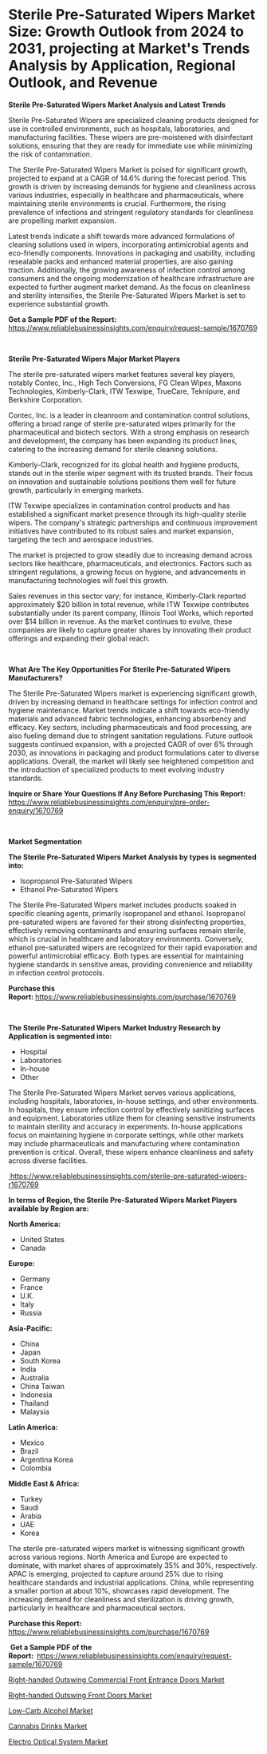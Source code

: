 <p><h1>Sterile Pre-Saturated Wipers Market Size: Growth Outlook from 2024 to 2031, projecting at Market's Trends Analysis by Application, Regional Outlook, and Revenue</h1></p><p><strong>Sterile Pre-Saturated Wipers Market Analysis and Latest Trends</strong></p>
<p><p>Sterile Pre-Saturated Wipers are specialized cleaning products designed for use in controlled environments, such as hospitals, laboratories, and manufacturing facilities. These wipers are pre-moistened with disinfectant solutions, ensuring that they are ready for immediate use while minimizing the risk of contamination.</p><p>The Sterile Pre-Saturated Wipers Market is poised for significant growth, projected to expand at a CAGR of 14.6% during the forecast period. This growth is driven by increasing demands for hygiene and cleanliness across various industries, especially in healthcare and pharmaceuticals, where maintaining sterile environments is crucial. Furthermore, the rising prevalence of infections and stringent regulatory standards for cleanliness are propelling market expansion.</p><p>Latest trends indicate a shift towards more advanced formulations of cleaning solutions used in wipers, incorporating antimicrobial agents and eco-friendly components. Innovations in packaging and usability, including resealable packs and enhanced material properties, are also gaining traction. Additionally, the growing awareness of infection control among consumers and the ongoing modernization of healthcare infrastructure are expected to further augment market demand. As the focus on cleanliness and sterility intensifies, the Sterile Pre-Saturated Wipers Market is set to experience substantial growth.</p></p>
<p><strong>Get a Sample PDF of the Report:&nbsp;</strong> <a href="https://www.reliablebusinessinsights.com/enquiry/request-sample/1670769?utm_campaign=117&utm_medium=2&utm_source=Github&utm_content=ia&utm_term=13102024&utm_id=sterile-pre-saturated-wipers">https://www.reliablebusinessinsights.com/enquiry/request-sample/1670769</a></p>
<p>&nbsp;</p>
<p><strong>Sterile Pre-Saturated Wipers Major Market Players</strong></p>
<p><p>The sterile pre-saturated wipers market features several key players, notably Contec, Inc., High Tech Conversions, FG Clean Wipes, Maxons Technologies, Kimberly-Clark, ITW Texwipe, TrueCare, Teknipure, and Berkshire Corporation. </p><p>Contec, Inc. is a leader in cleanroom and contamination control solutions, offering a broad range of sterile pre-saturated wipes primarily for the pharmaceutical and biotech sectors. With a strong emphasis on research and development, the company has been expanding its product lines, catering to the increasing demand for sterile cleaning solutions.</p><p>Kimberly-Clark, recognized for its global health and hygiene products, stands out in the sterile wiper segment with its trusted brands. Their focus on innovation and sustainable solutions positions them well for future growth, particularly in emerging markets.</p><p>ITW Texwipe specializes in contamination control products and has established a significant market presence through its high-quality sterile wipers. The company's strategic partnerships and continuous improvement initiatives have contributed to its robust sales and market expansion, targeting the tech and aerospace industries.</p><p>The market is projected to grow steadily due to increasing demand across sectors like healthcare, pharmaceuticals, and electronics. Factors such as stringent regulations, a growing focus on hygiene, and advancements in manufacturing technologies will fuel this growth.</p><p>Sales revenues in this sector vary; for instance, Kimberly-Clark reported approximately $20 billion in total revenue, while ITW Texwipe contributes substantially under its parent company, Illinois Tool Works, which reported over $14 billion in revenue. As the market continues to evolve, these companies are likely to capture greater shares by innovating their product offerings and expanding their global reach.</p></p>
<p>&nbsp;</p>
<p><strong>What Are The Key Opportunities For Sterile Pre-Saturated Wipers Manufacturers?</strong></p>
<p><p>The Sterile Pre-Saturated Wipers market is experiencing significant growth, driven by increasing demand in healthcare settings for infection control and hygiene maintenance. Market trends indicate a shift towards eco-friendly materials and advanced fabric technologies, enhancing absorbency and efficacy. Key sectors, including pharmaceuticals and food processing, are also fueling demand due to stringent sanitation regulations. Future outlook suggests continued expansion, with a projected CAGR of over 6% through 2030, as innovations in packaging and product formulations cater to diverse applications. Overall, the market will likely see heightened competition and the introduction of specialized products to meet evolving industry standards.</p></p>
<p><strong>Inquire or Share Your Questions If Any Before Purchasing This Report:</strong> <a href="https://www.reliablebusinessinsights.com/enquiry/pre-order-enquiry/1670769?utm_campaign=117&utm_medium=2&utm_source=Github&utm_content=ia&utm_term=13102024&utm_id=sterile-pre-saturated-wipers">https://www.reliablebusinessinsights.com/enquiry/pre-order-enquiry/1670769</a></p>
<p>&nbsp;</p>
<p><strong>Market Segmentation</strong></p>
<p><strong>The Sterile Pre-Saturated Wipers Market Analysis by types is segmented into:</strong></p>
<p><ul><li>Isopropanol Pre-Saturated Wipers</li><li>Ethanol Pre-Saturated Wipers</li></ul></p>
<p><p>The Sterile Pre-Saturated Wipers market includes products soaked in specific cleaning agents, primarily isopropanol and ethanol. Isopropanol pre-saturated wipers are favored for their strong disinfecting properties, effectively removing contaminants and ensuring surfaces remain sterile, which is crucial in healthcare and laboratory environments. Conversely, ethanol pre-saturated wipers are recognized for their rapid evaporation and powerful antimicrobial efficacy. Both types are essential for maintaining hygiene standards in sensitive areas, providing convenience and reliability in infection control protocols.</p></p>
<p><strong>Purchase this Report:&nbsp;</strong><a href="https://www.reliablebusinessinsights.com/purchase/1670769?utm_campaign=117&utm_medium=2&utm_source=Github&utm_content=ia&utm_term=13102024&utm_id=sterile-pre-saturated-wipers">https://www.reliablebusinessinsights.com/purchase/1670769</a></p>
<p>&nbsp;</p>
<p><strong>The Sterile Pre-Saturated Wipers Market Industry Research by Application is segmented into:</strong></p>
<p><ul><li>Hospital</li><li>Laboratories</li><li>In-house</li><li>Other</li></ul></p>
<p><p>The Sterile Pre-Saturated Wipers Market serves various applications, including hospitals, laboratories, in-house settings, and other environments. In hospitals, they ensure infection control by effectively sanitizing surfaces and equipment. Laboratories utilize them for cleaning sensitive instruments to maintain sterility and accuracy in experiments. In-house applications focus on maintaining hygiene in corporate settings, while other markets may include pharmaceuticals and manufacturing where contamination prevention is critical. Overall, these wipers enhance cleanliness and safety across diverse facilities.</p></p>
<p><a href="https://www.reliablebusinessinsights.com/sterile-pre-saturated-wipers-r1670769?utm_campaign=117&utm_medium=2&utm_source=Github&utm_content=ia&utm_term=13102024&utm_id=sterile-pre-saturated-wipers">&nbsp;https://www.reliablebusinessinsights.com/sterile-pre-saturated-wipers-r1670769</a></p>
<p><strong>In terms of Region, the Sterile Pre-Saturated Wipers Market Players available by Region are:</strong></p>
<p>
    <p> <strong> North America: </strong>
        <ul>
            <li>United States</li>
            <li>Canada</li>
        </ul>
        </p> 
    <p> <strong> Europe: </strong>
        <ul>
            <li>Germany</li>
            <li>France</li>
            <li>U.K.</li>
            <li>Italy</li>
            <li>Russia</li>
        </ul>
        </p> 
    <p> <strong> Asia-Pacific: </strong>
        <ul>
            <li>China</li>
            <li>Japan</li>
            <li>South Korea</li>
            <li>India</li>
            <li>Australia</li>
            <li>China Taiwan</li>
            <li>Indonesia</li>
            <li>Thailand</li>
            <li>Malaysia</li>
        </ul>
        </p> 
    <p> <strong> Latin America: </strong>
        <ul>
            <li>Mexico</li>
            <li>Brazil</li>
            <li>Argentina Korea</li>
            <li>Colombia</li>
        </ul>
        </p> 
    <p> <strong> Middle East & Africa: </strong>
        <ul>
            <li>Turkey</li>
            <li>Saudi</li>
            <li>Arabia</li>
            <li>UAE</li>
            <li>Korea</li>
        </ul>
    </p>
    </p>
<p><p>The sterile pre-saturated wipers market is witnessing significant growth across various regions. North America and Europe are expected to dominate, with market shares of approximately 35% and 30%, respectively. APAC is emerging, projected to capture around 25% due to rising healthcare standards and industrial applications. China, while representing a smaller portion at about 10%, showcases rapid development. The increasing demand for cleanliness and sterilization is driving growth, particularly in healthcare and pharmaceutical sectors.</p></p>
<p><strong>Purchase this Report: </strong><a href="https://www.reliablebusinessinsights.com/purchase/1670769?utm_campaign=117&utm_medium=2&utm_source=Github&utm_content=ia&utm_term=13102024&utm_id=sterile-pre-saturated-wipers">https://www.reliablebusinessinsights.com/purchase/1670769</a></p>
<p>&nbsp;<strong>Get a Sample PDF of the Report:&nbsp;&nbsp;</strong><a href="https://www.reliablebusinessinsights.com/enquiry/request-sample/1670769?utm_campaign=117&utm_medium=2&utm_source=Github&utm_content=ia&utm_term=13102024&utm_id=sterile-pre-saturated-wipers">https://www.reliablebusinessinsights.com/enquiry/request-sample/1670769</a></p>
<p><strong></strong></p>
<p><p><a href="https://www.linkedin.com/pulse/decoding-right-handed-outswing-commercial-front-entrance-doors-mxpuf?utm_campaign=117&utm_medium=2&utm_source=Github&utm_content=ia&utm_term=13102024&utm_id=sterile-pre-saturated-wipers">Right-handed Outswing Commercial Front Entrance Doors Market</a></p><p><a href="https://www.linkedin.com/pulse/global-perspectives-right-handed-outswing-front-doors-market-zqvie?utm_campaign=117&utm_medium=2&utm_source=Github&utm_content=ia&utm_term=13102024&utm_id=sterile-pre-saturated-wipers">Right-handed Outswing Front Doors Market</a></p><p><a href="https://github.com/kaufmannDavid16/Market-Research-Report-List-1/blob/main/low-carb-alcohol-market.md?utm_campaign=117&utm_medium=2&utm_source=Github&utm_content=ia&utm_term=13102024&utm_id=sterile-pre-saturated-wipers">Low-Carb Alcohol Market</a></p><p><a href="https://github.com/Alanbrewer218/Market-Research-Report-List-1/blob/main/cannabis-drinks-market.md?utm_campaign=117&utm_medium=2&utm_source=Github&utm_content=ia&utm_term=13102024&utm_id=sterile-pre-saturated-wipers">Cannabis Drinks Market</a></p><p><a href="https://issuu.com/reportprime-2/docs/electro-optical-system-market-size-_e270dcd8da6b09?utm_campaign=117&utm_medium=2&utm_source=Github&utm_content=ia&utm_term=13102024&utm_id=sterile-pre-saturated-wipers">Electro Optical System Market</a></p></p>